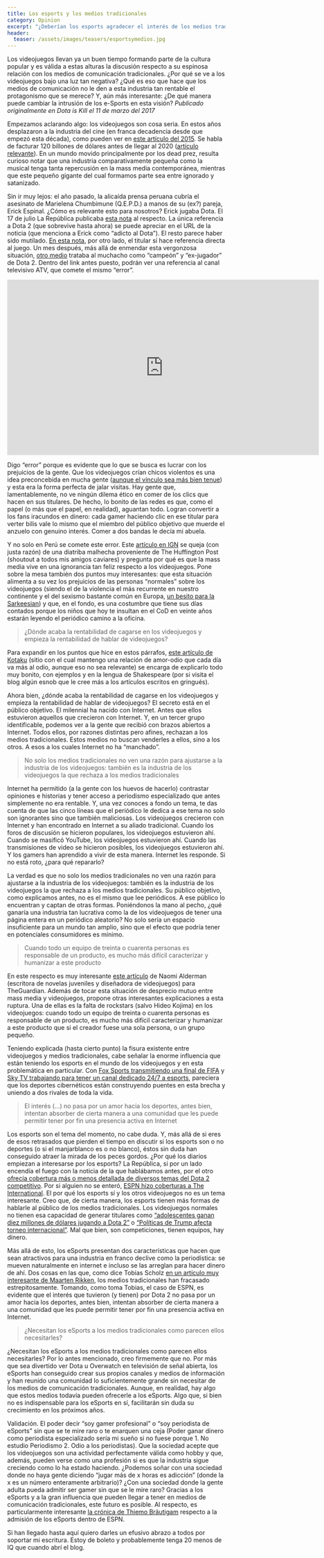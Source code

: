 ```yaml
---
title: Los esports y los medios tradicionales
category: Opinion
excerpt: "¿Deberían los esports agradecer el interés de los medios tradicionales? ¿Dependen los esports de ellos, o es al revés?"
header:
  teaser: /assets/images/teasers/esportsymedios.jpg
---
```


Los videojuegos llevan ya un buen tiempo formando parte de la cultura popular y es válida a estas alturas la discusión respecto a su espinosa relación con los medios de comunicación tradicionales. ¿Por qué se ve a los videojuegos bajo una luz tan negativa? ¿Qué es eso que hace que los medios de comunicación no le den a esta industria tan rentable el protagonismo que se merece? Y, aún más interesante: ¿De qué manera puede cambiar la intrusión de los e-Sports en esta visión? _Publicado originalmente en Dota is Kill el 11 de marzo del 2017_

Empezamos aclarando algo: los videojuegos son cosa seria. En estos años desplazaron a la industria del cine (en franca decadencia desde que empezó esta década), como pueden ver en [este artículo del 2015](https://businesstech.co.za/news/lifestyle/88472/the-biggest-entertainment-markets-in-the-world/). Se habla de facturar 120 billones de dólares antes de llegar al 2020 ([artículo relevante](https://newzoo.com/insights/articles/global-games-market-reaches-99-6-billion-2016-mobile-generating-37/)). En un mundo movido principalmente por los dead prez, resulta curioso notar que una industria comparativamente pequeña como la musical tenga tanta repercusión en la mass media contemporánea, mientras que este pequeño gigante del cual formamos parte sea entre ignorado y satanizado.

Sin ir muy lejos: el año pasado, la alicaída prensa peruana cubría el asesinato de Marielena Chumbimune (Q.E.P.D.) a manos de su (ex?) pareja, Erick Espinal. ¿Cómo es relevante esto para nosotros? Erick jugaba Dota. El 17 de julio La República publicaba [esta nota](https://larepublica.pe/sociedad/786345-adicto-al-dota-es-acusado-de-asesinar-cuchillazos-su-expareja-en-surquillo) al respecto. La única referencia a Dota 2 (que sobrevive hasta ahora) se puede apreciar en el URL de la noticia (que menciona a Erick como “adicto al Dota”). El resto parece haber sido mutilado. [En esta nota](https://larepublica.pe/sociedad/786738-jugador-de-dota-2-confeso-haber-asesinado-su-enamorada-porque-no-quiso-tener-sexo), por otro lado, el titular sí hace referencia directa al juego. Un mes después, más allá de enmendar esta vergonzosa situación, [otro medio](https://trome.pe/actualidad/campeon-dota-asesino-quedar-libre-carcel-video-erik-espinal-hernandez-27048) trataba al muchacho como “campeón” y “ex-jugador” de Dota 2. Dentro del link antes puesto, podrán ver una referencia al canal televisivo ATV, que comete el mismo “error”.

<iframe width="720" height="405" src="https://www.youtube.com/embed/peCJ-wjdKrI" frameborder="0" allow="accelerometer; autoplay; encrypted-media; gyroscope; picture-in-picture" allowfullscreen></iframe>

Digo “error” porque es evidente que lo que se busca es lucrar con los prejuicios de la gente. Que los videojuegos crían chicos violentos es una idea preconcebida en mucha gente ([aunque el vínculo sea más bien tenue](https://www.telegraph.co.uk/science/2016/03/12/study-finds-no-evidence-violent-video-games-make-children-aggres/)) y esta era la forma perfecta de jalar visitas. Hay gente que, lamentablemente, no ve ningún dilema ético en comer de los clics que hacen en sus titulares. De hecho, lo bonito de las redes es que, como el papel (o más que el papel, en realidad), aguantan todo. Logran convertir a los fans iracundos en dinero: cada gamer haciendo clic en ese titular para verter bilis vale lo mismo que el miembro del público objetivo que muerde el anzuelo con genuino interés. Comer a dos bandas le decía mi abuela.

Y no solo en Perú se comete este error. Este [artículo en IGN](https://www.telegraph.co.uk/science/2016/03/12/study-finds-no-evidence-violent-video-games-make-children-aggres/) se queja (con justa razón) de una diatriba malhecha proveniente de The Huffington Post (shoutout a todos mis amigos caviares) y pregunta por qué es que la mass media vive en una ignorancia tan feliz respecto a los videojuegos. Pone sobre la mesa también dos puntos muy interesantes: que esta situación alimenta a su vez los prejuicios de las personas “normales” sobre los videojuegos (siendo el de la violencia el más recurrente en nuestro continente y el del sexismo bastante común en Europa, [un besito para la Sarkeesian](https://medium.com/@andyghktweet/why-anita-sarkeesian-is-the-worst-thing-to-happen-to-videogames-since-sonic-06-1bc7bdbd217c)) y que, en el fondo, es una costumbre que tiene sus días contados porque los niños que hoy te insultan en el CoD en veinte años estarán leyendo el periódico camino a la oficina.

> ¿Dónde acaba la rentabilidad de cagarse en los videojuegos y empieza la rentabilidad de hablar de videojuegos?

Para expandir en los puntos que hice en estos párrafos, [este artículo de Kotaku](https://www.kotaku.co.uk/2016/08/23/why-mainstream-reporting-on-video-games-is-still-often-so-negative) (sitio con el cual mantengo una relación de amor-odio que cada día va más al odio, aunque eso no sea relevante) se encarga de explicarlo todo muy bonito, con ejemplos y en la lengua de Shakespeare (por si visita el blog algún esnob que le cree más a los artículos escritos en gringués).

Ahora bien, ¿dónde acaba la rentabilidad de cagarse en los videojuegos y empieza la rentabilidad de hablar de videojuegos? El secreto está en el público objetivo. El milennial ha nacido con Internet. Antes que ellos estuvieron aquellos que crecieron con Internet. Y, en un tercer grupo identificable, podemos ver a la gente que recibió con brazos abiertos a Internet. Todos ellos, por razones distintas pero afines, rechazan a los medios tradicionales. Estos medios no buscan venderles a ellos, sino a los otros. A esos a los cuales Internet no ha “manchado”.

> No solo los medios tradicionales no ven una razón para ajustarse a la industria de los videojuegos: también es la industria de los videojuegos la que rechaza a los medios tradicionales

Internet ha permitido (a la gente con los huevos de hacerlo) contrastar opiniones e historias y tener acceso a periodismo especializado que antes simplemente no era rentable. Y, una vez conoces a fondo un tema, te das cuenta de que las cinco líneas que el periódico le dedica a ese tema no solo son ignorantes sino que también maliciosas. Los videojuegos crecieron con Internet y han encontrado en Internet a su aliado tradicional. Cuando los foros de discusión se hicieron populares, los videojuegos estuvieron ahí. Cuando se masificó YouTube, los videojuegos estuvieron ahí. Cuando las transmisiones de video se hicieron posibles, los videojuegos estuvieron ahí. Y los gamers han aprendido a vivir de esta manera. Internet les responde. Si no está roto, ¿para qué repararlo?

La verdad es que no solo los medios tradicionales no ven una razón para ajustarse a la industria de los videojuegos: también es la industria de los videojuegos la que rechaza a los medios tradicionales. Su público objetivo, como explicamos antes, no es el mismo que lee periódicos. A ese público lo encuentran y captan de otras formas. Poniéndonos la mano al pecho, ¿qué ganaría una industria tan lucrativa como la de los videojuegos de tener una página entera en un periódico aleatorio? No solo sería un espacio insuficiente para un mundo tan amplio, sino que el efecto que podría tener en potenciales consumidores es mínimo.

> Cuando todo un equipo de treinta o cuarenta personas es responsable de un producto, es mucho más difícil caracterizar y humanizar a este producto

En este respecto es muy interesante [este artículo](https://www.theguardian.com/technology/2016/feb/15/naomi-alderman-take-video-games-seriously) de Naomi Alderman (escritora de novelas juveniles y diseñadora de videojuegos) para TheGuardian. Además de tocar esta situación de desprecio mutuo entre mass media y videojuegos, propone otras interesantes explicaciones a esta ruptura. Una de ellas es la falta de rockstars (salvo Hideo Kojima) en los videojuegos: cuando todo un equipo de treinta o cuarenta personas es responsable de un producto, es mucho más difícil caracterizar y humanizar a este producto que si el creador fuese una sola persona, o un grupo pequeño.

Teniendo explicada (hasta cierto punto) la fisura existente entre videojuegos y medios tradicionales, cabe señalar la enorme influencia que están teniendo los esports en el mundo de los videojuegos y en esta problemática en particular. Con [Fox Sports transmitiendo una final de FIFA](https://www.huffpost.com/entry/ea-sports-fifa_n_573f4c6be4b0613b512a2f43) y [Sky TV trabajando para tener un canal dedicado 24/7 a esports](https://www.theguardian.com/media/2016/jun/16/sky-uk-esports-tv-channel-sky-itv), pareciera que los deportes cibernéticos están construyendo puentes en esta brecha y uniendo a dos rivales de toda la vida.

> El interés (...) no pasa por un amor hacia los deportes, antes bien, intentan absorber de cierta manera a una comunidad que les puede permitir tener por fin una presencia activa en Internet

Los esports son el tema del momento, no cabe duda. Y, más allá de si eres de esos retrasados que pierden el tiempo en discutir si los esports son o no deportes (o si el manjarblanco es o no blanco), éstos sin duda han conseguido atraer la mirada de los peces gordos. ¿Por qué los diarios empiezan a interesarse por los esports? La República, si por un lado encendía el fuego con la noticia de la que hablábamos antes, por el otro [ofrecía cobertura más o menos detallada de diversos temas del Dota 2 competitivo](https://larepublica.pe/tag/dota-2). Por si alguien no se enteró, [ESPN hizo coberturas a The International](https://ftw.usatoday.com/2014/07/espn-dota-2-international-esports). El por qué los esports sí y los otros videojuegos no es un tema interesante. Creo que, de cierta manera, los esports tienen más formas de hablarle al público de los medios tradicionales. Los videojuegos normales no tienen esa capacidad de generar titulares como [“adolescentes ganan diez millones de dólares jugando a Dota 2”](https://publimetro.pe/entretenimiento/noticia-dota-2-the-wings-gaming-gano-the-international-2016-49219) o [“Políticas de Trump afecta torneo internacional”](https://peru21.pe/cheka/videojuegos/torneo-internacional-dota-2-ve-afectado-politicas-migratorias-donald-trump-64031). Mal que bien, son competiciones, tienen equipos, hay dinero.

Más allá de esto, los eSports presentan dos características que hacen que sean atractivos para una industria en franco declive como la periodística: se mueven naturalmente en internet e incluso se las arreglan para hacer dinero de ahí. Dos cosas en las que, como dice Tobias Scholz [en un artículo muy interesante de Maarten Rikken](https://www.researchgate.net/blog/post/can-esports-and-traditional-media-get-along), los medios tradicionales han fracasado estrepitosamente. Tomando, como toma Tobias, el caso de ESPN, es evidente que el interés que tuvieron (y tienen) por Dota 2 no pasa por un amor hacia los deportes, antes bien, intentan absorber de cierta manera a una comunidad que les puede permitir tener por fin una presencia activa en Internet.

> ¿Necesitan los eSports a los medios tradicionales como parecen ellos necesitarles?

¿Necesitan los eSports a los medios tradicionales como parecen ellos necesitarles? Por lo antes mencionado, creo firmemente que no. Por más que sea divertido ver Dota u Overwatch en televisión de señal abierta, los eSports han conseguido crear sus propios canales y medios de información y han reunido una comunidad lo suficientemente grande sin necesitar de los medios de comunicación tradicionales. Aunque, en realidad, hay algo que estos medios todavía pueden ofrecerle a los eSports. Algo que, si bien no es indispensable para los eSports en sí, facilitarán sin duda su crecimiento en los próximos años.

Validación. El poder decir “soy gamer profesional” o “soy periodista de eSports” sin que se te mire raro o te enarquen una ceja (Poder ganar dinero como periodista especializado sería mi sueño si no fuese porque 1. No estudio Periodismo 2. Odio a los periodistas). Que la sociedad acepte que los videojuegos son una actividad perfectamente válida como hobby y que, además, pueden verse como una profesión si es que la industria sigue creciendo como lo ha estado haciendo. ¿Podemos soñar con una sociedad donde no haya gente diciendo “jugar más de x horas es adicción” (donde la x es un número enteramente arbitrario)? ¿Con una sociedad donde la gente adulta pueda admitir ser gamer sin que se le mire raro? Gracias a los eSports y a la gran influencia que pueden llegar a tener en medios de comunicación tradicionales, este futuro es posible. Al respecto, es particularmente interesante [la crónica de Thiemo Bräutigam](https://esportsobserver.com/old-media-opens-up-to-esports-is-the-industry-in-need-of-traditional-media/) respecto a la admisión de los eSports dentro de ESPN.

Si han llegado hasta aquí quiero darles un efusivo abrazo a todos por soportar mi escritura. Estoy de boleto y probablemente tenga 20 menos de IQ que cuando abrí el blog.

